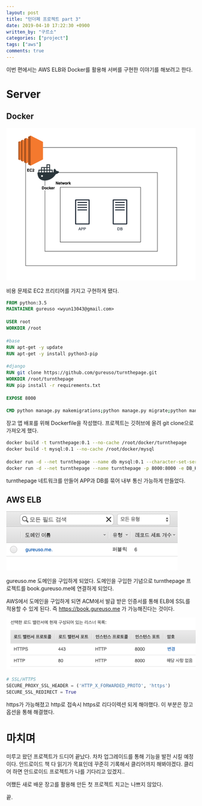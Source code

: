 ```yaml
---
layout: post
title: "턴더페 프로젝트 part 3"
date: 2019-04-10 17:22:30 +0900
written_by: "구르소"
categories: ["project"]
tags: ["aws"]
comments: true
---
```


이번 편에서는 AWS ELB와 Docker를 활용해 서버를 구현한 이야기를 해보려고 한다.

# Server

## Docker

![turnthepage-project-part-3-01](/assets/images/turnthepage-project-part-3/01.png)

비용 문제로 EC2 프리티어를 가지고 구현하게 됐다.

```dockerfile
FROM python:3.5
MAINTAINER gureuso <wyun13043@gmail.com>

USER root
WORKDIR /root

#base
RUN apt-get -y update
RUN apt-get -y install python3-pip

#django
RUN git clone https://github.com/gureuso/turnthepage.git
WORKDIR /root/turnthepage
RUN pip install -r requirements.txt

EXPOSE 8000

CMD python manage.py makemigrations;python manage.py migrate;python manage.py runserver --insecure
```

장고 앱 배포를 위해 Dockerfile을 작성했다. 프로젝트는 깃허브에 올려 git clone으로 가져오게 했다.

```sh
docker build -t turnthepage:0.1 --no-cache /root/docker/turnthepage
docker build -t mysql:0.1 --no-cache /root/docker/mysql

docker run -d --net turnthepage --name db mysql:0.1 --character-set-server=utf8mb4 --collation-server=utf8mb4_unicode_ci
docker run -d --net turnthepage --name turnthepage -p 8000:8000 -e DB_HOST=172.18.0.2 turnthepage:0.1
```

turnthepage 네트워크를 만들어 APP과 DB를 묶어 내부 통신 가능하게 만들었다.

## AWS ELB

![turnthepage-project-part-3-02](/assets/images/turnthepage-project-part-3/02.png)

gureuso.me 도메인을 구입하게 되었다. 도메인을 구입한 기념으로 turnthepage 프로젝트를 book.gureuso.me에 연결하게 되었다.

AWS에서 도메인을 구입하게 되면 ACM에서 발급 받은 인증서를 통해 ELB에 SSL를 적용할 수 있게 된다. 즉 https://book.gureuso.me 가 가능해진다는 것이다.

![turnthepage-project-part-3-03](/assets/images/turnthepage-project-part-3/03.png)

```python
# SSL/HTTPS
SECURE_PROXY_SSL_HEADER = ('HTTP_X_FORWARDED_PROTO', 'https')
SECURE_SSL_REDIRECT = True
```

https가 가능해졌고 http로 접속시 https로 리다이렉션 되게 해야했다. 이 부분은 장고 옵션을 통해 해결했다.

# 마치며

미루고 왔던 프로젝트가 드디어 끝났다. 차차 업그레이드를 통해 기능을 발전 시킬 예정이다. 안드로이드 책 다 읽기가 목표인데 꾸준히 기록해서 클리어까지 해봐야겠다. 클리어 하면 안드로이드 프로젝트가 나를 기다리고 있겠지..

어쨌든 새로 배운 장고를 활용해 만든 첫 프로젝트 치고는 나쁘지 않았다.

끝.
